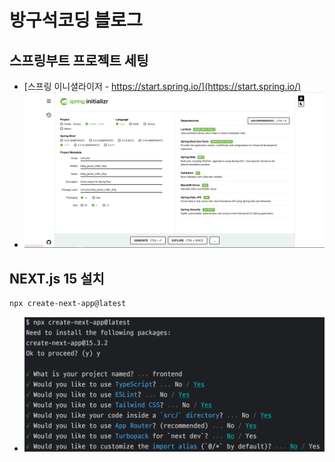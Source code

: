 # 방구석코딩 블로그

## 스프링부트 프로젝트 세팅
- [스프링 이니셜라이저 - https://start.spring.io/](https://start.spring.io/)
- ![스프링부터 프로젝트 준비](bang_gusuk_coder_blog/src/main/resources/static/images/readme/spring_init.png)

## NEXT.js 15 설치
```bash
npx create-next-app@latest
```

- ![NEXT.js 15 설치](bang_gusuk_coder_blog/src/main/resources/static/images/readme/react_init.png)